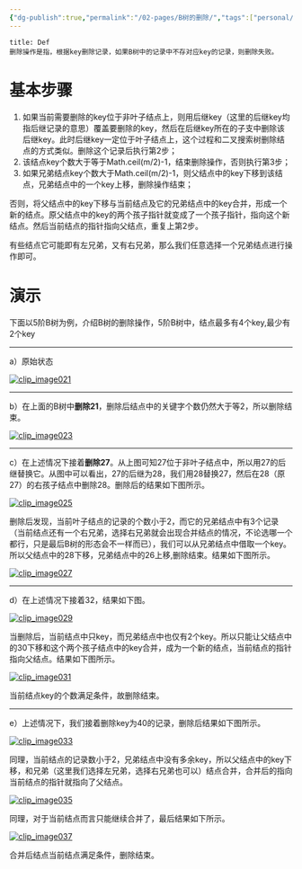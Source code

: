 ```yaml
---
{"dg-publish":true,"permalink":"/02-pages/B树的删除/","tags":["personal/blog","algorithm/data-structures/有序表/平衡树/B树","algorithm/data-structures/有序表/平衡树"]}
---
```


```ad-summary
title: Def
删除操作是指，根据key删除记录，如果B树中的记录中不存对应key的记录，则删除失败。
```

# 基本步骤

1. 如果当前需要删除的key位于非叶子结点上，则用后继key（这里的后继key均指后继记录的意思）覆盖要删除的key，然后在后继key所在的子支中删除该后继key。此时后继key一定位于叶子结点上，这个过程和二叉搜索树删除结点的方式类似。删除这个记录后执行第2步；
2. 该结点key个数大于等于Math.ceil(m/2)-1，结束删除操作，否则执行第3步；
3. 如果兄弟结点key个数大于Math.ceil(m/2)-1，则父结点中的key下移到该结点，兄弟结点中的一个key上移，删除操作结束；

否则，将父结点中的key下移与当前结点及它的兄弟结点中的key合并，形成一个新的结点。原父结点中的key的两个孩子指针就变成了一个孩子指针，指向这个新结点。然后当前结点的指针指向父结点，重复上第2步。

有些结点它可能即有左兄弟，又有右兄弟，那么我们任意选择一个兄弟结点进行操作即可。

# 演示
下面以5阶B树为例，介绍B树的删除操作，5阶B树中，结点最多有4个key,最少有2个key

---

a）原始状态

[![clip_image021](https://images2018.cnblogs.com/blog/834468/201804/834468-20180406232754144-973589199.png "clip_image021")](https://images2018.cnblogs.com/blog/834468/201804/834468-20180406232752206-912030342.png)

---

b）在上面的B树中**删除21**，删除后结点中的关键字个数仍然大于等2，所以删除结束。

[![clip_image023](https://images2018.cnblogs.com/blog/834468/201804/834468-20180406232800149-881832132.png "clip_image023")](https://images2018.cnblogs.com/blog/834468/201804/834468-20180406232757867-616298444.png)

---

c）在上述情况下接着**删除27**。从上图可知27位于非叶子结点中，所以用27的后继替换它。从图中可以看出，27的后继为28，我们用28替换27，然后在28（原27）的右孩子结点中删除28。删除后的结果如下图所示。

[![clip_image025](https://images2018.cnblogs.com/blog/834468/201804/834468-20180406232805316-736624542.png "clip_image025")](https://images2018.cnblogs.com/blog/834468/201804/834468-20180406232802141-205923916.png)

删除后发现，当前叶子结点的记录的个数小于2，而它的兄弟结点中有3个记录（当前结点还有一个右兄弟，选择右兄弟就会出现合并结点的情况，不论选哪一个都行，只是最后B树的形态会不一样而已），我们可以从兄弟结点中借取一个key。所以父结点中的28下移，兄弟结点中的26上移,删除结束。结果如下图所示。

[![clip_image027](https://images2018.cnblogs.com/blog/834468/201804/834468-20180406232813762-797146286.png "clip_image027")](https://images2018.cnblogs.com/blog/834468/201804/834468-20180406232807512-453871893.png)

---

d）在上述情况下接着32，结果如下图。

[![clip_image029](https://images2018.cnblogs.com/blog/834468/201804/834468-20180406232817843-722364883.png "clip_image029")](https://images2018.cnblogs.com/blog/834468/201804/834468-20180406232815746-1461337715.png)

当删除后，当前结点中只key，而兄弟结点中也仅有2个key。所以只能让父结点中的30下移和这个两个孩子结点中的key合并，成为一个新的结点，当前结点的指针指向父结点。结果如下图所示。

[![clip_image031](https://images2018.cnblogs.com/blog/834468/201804/834468-20180406232829066-149754287.png "clip_image031")](https://images2018.cnblogs.com/blog/834468/201804/834468-20180406232825385-1019850877.png)

当前结点key的个数满足条件，故删除结束。

---

e）上述情况下，我们接着删除key为40的记录，删除后结果如下图所示。

[![clip_image033](https://images2018.cnblogs.com/blog/834468/201804/834468-20180406232837287-2101391374.png "clip_image033")](https://images2018.cnblogs.com/blog/834468/201804/834468-20180406232835261-354192121.png)

同理，当前结点的记录数小于2，兄弟结点中没有多余key，所以父结点中的key下移，和兄弟（这里我们选择左兄弟，选择右兄弟也可以）结点合并，合并后的指向当前结点的指针就指向了父结点。

[![clip_image035](https://images2018.cnblogs.com/blog/834468/201804/834468-20180406232846836-538278275.png "clip_image035")](https://images2018.cnblogs.com/blog/834468/201804/834468-20180406232842439-531453423.png)

同理，对于当前结点而言只能继续合并了，最后结果如下所示。

[![clip_image037](https://images2018.cnblogs.com/blog/834468/201804/834468-20180406232851299-447892778.png "clip_image037")](https://images2018.cnblogs.com/blog/834468/201804/834468-20180406232848657-2062660750.png)

合并后结点当前结点满足条件，删除结束。